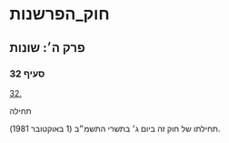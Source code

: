 # חוק_הפרשנות

## פרק ה׳: שונות

### סעיף 32

[32.](https://he.wikisource.org/wiki/חוק_הפרשנות#סעיף_32)

תחילה

תחילתו של חוק זה ביום ג׳ בתשרי התשמ״ב (1 באוקטובר 1981).